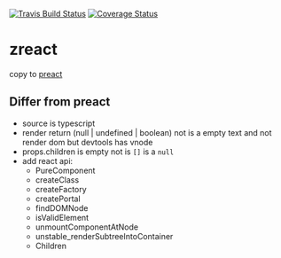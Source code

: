 [![Travis Build Status](https://travis-ci.org/zeromake/zreact.svg?branch=master)](https://travis-ci.org/zeromake/zreact)
[![Coverage Status](https://coveralls.io/repos/github/zeromake/zreact/badge.svg?branch=master)](https://coveralls.io/github/zeromake/zreact?branch=master)

# zreact

copy to [preact](https://github.com/developit/preact)

## Differ from preact

- source is typescript
- render return (null | undefined | boolean) not is a empty text and not render dom but devtools has vnode
- props.children is empty not is `[]` is a `null`
- add react api:
    - PureComponent
    - createClass
    - createFactory
    - createPortal
    - findDOMNode
    - isValidElement
    - unmountComponentAtNode
    - unstable_renderSubtreeIntoContainer
    - Children
